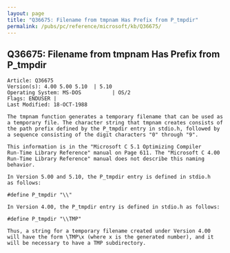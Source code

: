 ```yaml
---
layout: page
title: "Q36675: Filename from tmpnam Has Prefix from P_tmpdir"
permalink: /pubs/pc/reference/microsoft/kb/Q36675/
---
```


## Q36675: Filename from tmpnam Has Prefix from P_tmpdir

	Article: Q36675
	Version(s): 4.00 5.00 5.10  | 5.10
	Operating System: MS-DOS          | OS/2
	Flags: ENDUSER |
	Last Modified: 18-OCT-1988
	
	The tmpnam function generates a temporary filename that can be used as
	a temporary file. The character string that tmpnam creates consists of
	the path prefix defined by the P_tmpdir entry in stdio.h, followed by
	a sequence consisting of the digit characters "0" through "9".
	
	This information is in the "Microsoft C 5.1 Optimizing Compiler
	Run-Time Library Reference" manual on Page 611. The "Microsoft C 4.00
	Run-Time Library Reference" manual does not describe this naming
	behavior.
	
	In Version 5.00 and 5.10, the P_tmpdir entry is defined in stdio.h
	as follows:
	
	#define P_tmpdir "\\"
	
	In Version 4.00, the P_tmpdir entry is defined in stdio.h as follows:
	
	#define P_tmpdir "\\TMP"
	
	Thus, a string for a temporary filename created under Version 4.00
	will have the form \TMP\x (where x is the generated number), and it
	will be necessary to have a TMP subdirectory.
